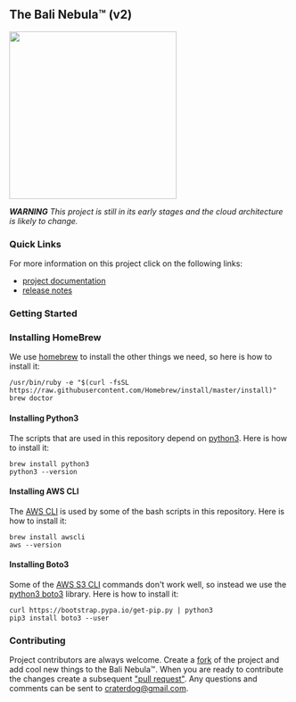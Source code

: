 ## The Bali Nebula™ (v2)
<img src="https://craterdog.com/images/CraterDogLogo.png" width="300">

_**WARNING**_
_This project is still in its early stages and the cloud architecture is likely to change._

### Quick Links
For more information on this project click on the following links:
 * [project documentation](https://github.com/craterdog-bali/aws-bali-nebula/wiki)
 * [release notes](https://github.com/craterdog-bali/aws-bali-nebula/wiki/release-notes)

### Getting Started

### Installing HomeBrew
We use [homebrew](https://brew.sh/) to install the other things we need, so here is how to install it:
```
/usr/bin/ruby -e "$(curl -fsSL https://raw.githubusercontent.com/Homebrew/install/master/install)"
brew doctor
```

#### Installing Python3
The scripts that are used in this repository depend on [python3](https://www.python.org/). Here is how to install it:
```
brew install python3
python3 --version
```

#### Installing AWS CLI
The [AWS CLI](https://docs.aws.amazon.com/cli/latest/reference/index.html#cli-aws) is used by some of the bash scripts in this repository. Here is how to install it:
```
brew install awscli
aws --version
```

#### Installing Boto3
Some of the [AWS S3 CLI](https://docs.aws.amazon.com/cli/latest/reference/s3/index.html) commands don't work well, so instead we use the [python3 boto3](https://boto3.amazonaws.com/v1/documentation/api/latest/index.html) library. Here is how to install it:
```
curl https://bootstrap.pypa.io/get-pip.py | python3
pip3 install boto3 --user
```

### Contributing
Project contributors are always welcome. Create a
[fork](https://github.com/craterdog-bali/aws-bali-nebula) of the project and add cool
new things to the Bali Nebula™. When you are ready to contribute the changes create a subsequent
["pull request"](https://help.github.com/articles/about-pull-requests/). Any questions and
comments can be sent to [craterdog@gmail.com](mailto:craterdog@gmail.com).

